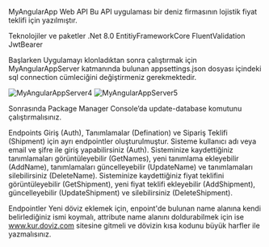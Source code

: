 MyAngularApp Web API
Bu API uygulaması bir deniz firmasının lojistik fiyat teklifi için yazılmıştır.

Teknolojiler ve paketler
.Net 8.0
EntitiyFrameworkCore
FluentValidation
JwtBearer

Başlarken
Uygulamayı klonladıktan sonra çalıştırmak için MyAngularAppServer katmanında bulunan appsettings.json dosyası içindeki sql connection cümleciğini değiştirmeniz gerekmektedir.

![MyAngularAppServer4](https://github.com/halilck01/MyAngularApp/assets/122792022/54ac261c-6429-40d4-a506-a2aee9b3c78a)
![MyAngularAppServer5](https://github.com/halilck01/MyAngularApp/assets/122792022/b77add6f-3b70-41fe-a66a-c70994442cd5)

Sonrasında Package Manager Console’da update-database komutunu çalıştırmalısınız.

Endpoints
Giriş (Auth), Tanımlamalar (Defination) ve Sipariş Teklifi (Shipment) için ayrı endpointler oluşturulmuştur. Sisteme kullanıcı adı veya email ve şifre ile giriş yapabilirsiniz (Auth). Sisteminize kaydettiğiniz tanımlamaları görüntüleyebilir (GetNames), yeni tanımlama ekleyebilir (AddName), tanımlamaları güncelleyebilir (UpdateName) ve tanımlamaları silebilirsiniz (DeleteName). Sisteminize kaydettiğiniz fiyat teklifini görüntüleyebilir (GetShipment), yeni fiyat teklifi ekleyebilir (AddShipment), güncelleyebilir (UpdateShipment) ve silebilirsiniz (DeleteShipment).

Endpointler Yeni döviz eklemek için, enpoint'de bulunan name alanına kendi belirlediğiniz ismi koymalı, attribute name alanını doldurabilmek için ise www.kur.doviz.com sitesine gitmeli ve dövizin kısa kodunu büyük harfler ile yazmalısınız.
